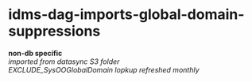 # idms-dag-imports-global-domain-suppressions

**non-db specific** <br />
*imported from datasync S3 folder* <br />
*EXCLUDE_SysOOGlobalDomain lopkup refreshed monthly* <br />

